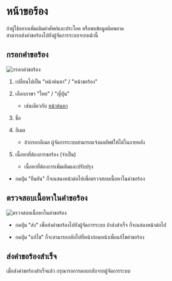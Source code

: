 # หน้าขอร้อง
ถ้าผู้ใช้อยากเพิ่มเติมคำศัพท์และประโยค หรือพบข้อมูลผิดพลาด  
สามารถส่งคำขอร้องไปยังผู้จัดการระบบจากหน้านี้

## กรอกคำขอร้อง
![กรอกคำขอร้อง](https://docs.google.com/drawings/d/e/2PACX-1vTAxt-apr9CZhcl-JASt7QPQ5hSVFdIDNJL2FcVIyOnhquF8d4Rg5GI-kvsTs52SDCLtqve9LebnmR9/pub?w=1228&h=650)

1. เปลี่ยนไปเป็น "หน้าค้นหา" / "หน้าขอร้อง"
2. เลือกภาษา "ไทย" / "ญี่ปุ่น"
   - เช่นเดียวกับ [หน้าค้นหา](./howtouse_search.md)

3. ชื่อ
4. อีเมล
   - ถ้ากรอกอีเมล ผู้จัดการระบบสามารถแจ้งผลลัพธ์ให้ได้ในภายหลัง
5. เนื้อหาที่ต้องการขอร้อง (จำเป็น)
   - เนื้อหาที่ต้องการเพิ่มเติมและปรับปรุง

- กดปุ่ม "ยืนยัน" ก็จะแสดงหน้าต่อไปเพื่อตรวจสอบเนื้อหาในคำขอร้อง


## ตรวจสอบเนื้อหาในคำขอร้อง
![ตรวจสอบเนื้อหาในคำขอร้อง](https://docs.google.com/drawings/d/e/2PACX-1vR3pEBioPS7nn2l5GwHP3UW1IzlIxOV87IwCLaIRkM-NJiMovYQMBgAP2ML05SKcjmEL7zY0bfwDVK9/pub?w=1233&h=423)

- กดปุ่ม "ส่ง" เพื่อส่งคำขอร้องไปยังผู้จัดการระบบ
  ถ้าส่งสำเร็จ ก็จะแสดงหน้าต่อไป

- กดปุ่ม "แก้ไข" ก็จะสามารถกลับไปที่หน้าก่อนหน้าเพื่อแก้ไขคำขอร้อง


## ส่งคำขอร้องสำเร็จ
เมื่อส่งคำขอร้องสำเร็จแล้ว กรุณารอการตอบกลับจากผู้จัดการระบบ
